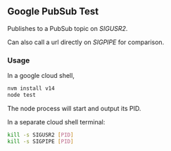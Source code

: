 ## Google PubSub Test

Publishes to a PubSub topic on *SIGUSR2*.

Can also call a url directly on *SIGPIPE* for comparison.

### Usage

In a google cloud shell, 

``` bash
nvm install v14
node test
```

The node process will start and output its PID.

In a separate cloud shell terminal:

``` bash
kill -s SIGUSR2 [PID]
kill -s SIGPIPE [PID]
```
